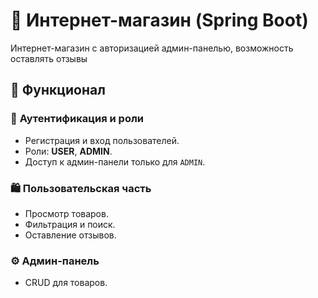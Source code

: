 # 🛒 Интернет-магазин (Spring Boot)  

Интернет-магазин с авторизацией админ-панелью, возможность оставлять отзывы 

## 📌 Функционал  

### 🔐 **Аутентификация и роли**  
- Регистрация и вход пользователей.  
- Роли: **USER**, **ADMIN**.  
- Доступ к админ-панели только для `ADMIN`.  

### 🛍️ **Пользовательская часть**  
- Просмотр товаров.  
- Фильтрация и поиск.  
- Оставление отзывов. 

### ⚙️ **Админ-панель**  
- CRUD для товаров.  


